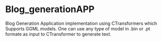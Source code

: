 # Blog_generationAPP
Blog Generation Application implementation using CTransformers which Supports GGML models. One can use any type of model in .bin or .pt formate as input to CTransformer to generate text.
